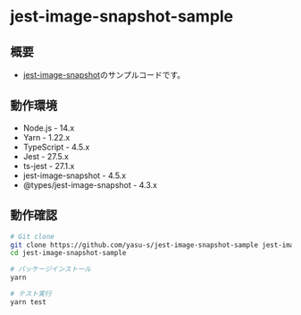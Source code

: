 # jest-image-snapshot-sample

## 概要

- [jest-image-snapshot](https://github.com/americanexpress/jest-image-snapshot)のサンプルコードです。

## 動作環境

- Node.js - 14.x
- Yarn - 1.22.x
- TypeScript - 4.5.x
- Jest - 27.5.x
- ts-jest - 27.1.x
- jest-image-snapshot - 4.5.x
- @types/jest-image-snapshot - 4.3.x

## 動作確認

```bash
# Git clone
git clone https://github.com/yasu-s/jest-image-snapshot-sample jest-image-snapshot-sample
cd jest-image-snapshot-sample

# パッケージインストール
yarn

# テスト実行
yarn test
```
